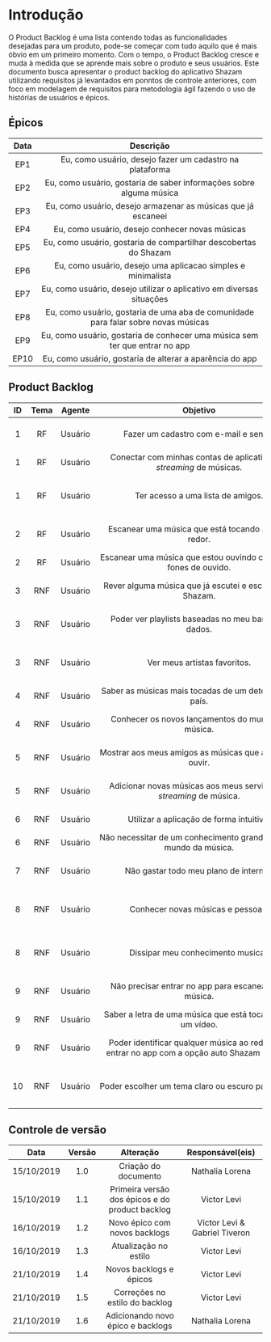 # Introdução

O Product Backlog é uma lista contendo todas as funcionalidades desejadas para
um produto, pode-se começar
com tudo aquilo que é mais óbvio em um primeiro momento. Com o tempo, o
Product Backlog cresce e muda à medida que se aprende mais sobre o produto e
seus usuários.
Este documento busca apresentar o product backlog do aplicativo Shazam utilizando requisitos já levantados em ponntos de controle anteriores, com foco em modelagem de requisitos para metodologia ágil fazendo o uso de histórias de usuários e épicos.

## Épicos

|Data|Descrição|
|:--:|:----:|
| EP1 | Eu, como usuário, desejo fazer um cadastro na plataforma |
| EP2 | Eu, como usuário, gostaria de saber informações sobre alguma música |
| EP3 | Eu, como usuário, desejo armazenar as músicas que já escaneei |
| EP4 | Eu, como usuário, desejo conhecer novas músicas |
| EP5 | Eu, como usuário, gostaria de compartilhar descobertas do Shazam |
| EP6 | Eu, como usuário, desejo uma aplicacao simples e minimalista |
| EP7 | Eu, como usuário, desejo utilizar o aplicativo em diversas situações|
| EP8 | Eu, como usuário, gostaria de uma aba de comunidade para falar sobre novas músicas|
| EP9 | Eu, como usuário, gostaria de conhecer uma música sem ter que entrar no app|
| EP10 | Eu, como usuário, gostaria de alterar a aparência do app|


## Product Backlog

|ID|Tema|Agente|<div style="width:400px">Objetivo<div/>|<div style="width:200px">Finalidade</div>|Notas|Prioridade|Status|
|:--:|:----:|:-------:|:---------:|:---------:|:---:|:---:|:-----:|
|1|RF|Usuário|Fazer um cadastro com e-mail e senha.|Para salvar meus dados e acessar-los de qualquer dispositivo.||Should|To do|
|1|RF|Usuário|Conectar com minhas contas de aplicativos de _streaming_ de músicas.|Para sincronizar minhas _Playlists_.||Should|To do|
|1|RF|Usuário|Ter acesso a uma lista de amigos.|Para ver o que meus amigos estão ouvindo, assim como mostrar o que estou ouvindo.||Should|To do|
|2|RF|Usuário|Escanear uma música que está tocando ao meu redor.|Para ouvir depois, ou adicionar à alguma _playlist_ minha.||Must|To do|
|2|RF|Usuário|Escanear uma música que estou ouvindo com meus fones de ouvido.|Para conhecer a letra da música.||Should|To do|
|3|RNF|Usuário|Rever alguma música que já escutei e escaneei no Shazam.|Para relembrar minhas últimas músicas escaneadas.||Should|To do|
|3|RNF|Usuário|Poder ver playlists baseadas no meu banco de dados.|Para conhecer músicas novas baseadas no meu gosto musical.||Could|To do|
|3|RNF|Usuário|Ver meus artistas favoritos.|Para Conhecer novas músicas dos meus artistas favoritos, assim como lançamentos.||Should|To do|
|4|RNF|Usuário|Saber as músicas mais tocadas de um determinado país.|Para acompanhar as músicas de outros países.||Could|To do|
|4|RNF|Usuário|Conhecer os novos lançamentos do mundo da música.|Para acompanhar as músicas mais tocadas do mundo.||Could|To do|
|5|RNF|Usuário|Mostrar aos meus amigos as músicas que acabei de ouvir.|Para compartilhar nas redes sociais o que acabei de escanear.|Facebook, Instagram, Twitter.|Should|To do|
|5|RNF|Usuário|Adicionar novas músicas aos meus serviços de _streaming_ de música.|Ter maior comodidade para ouvir mais vezes essa música.||Should|To do|
|6|RNF|Usuário|Utilizar a aplicação de forma intuitiva.|Para utilizar a aplicação sem problemas.||Should|To do|
|6|RNF|Usuário|Não necessitar de um conhecimento grande sobre o mundo da música.|Para ter o menor golfo de execução possível.||Should|To do|
|7|RNF|Usuário|Não gastar todo meu plano de internet.|Para não utilizar uma quantidade exagerada de dados moveis.||Should|To do|
|8|RNF|Usuário|Conhecer novas músicas e pessoas.|Para poder encontrar novos artistas dos estilos que gosto por meio de interação humana.||Should|To do|
|8|RNF|Usuário|Dissipar meu conhecimento musical.|Para dar dicas para a maior quantidade de pessoas que ainda não conheço.||Should|To do|
|9|RNF|Usuário|Não precisar entrar no app para escanear uma música.|Para ter maior facilidade em escanear uma música de um vídeo.||Should|To do|
|9|RNF|Usuário|Saber a letra de uma música que está tocando em um vídeo.|Para saber a letra de uma música.||Should|To do|
|9|RNF|Usuário|Poder identificar qualquer música ao redor sem entrar no app com a opção auto Shazam ativada.|Para ouvir depois, ou adicionar à alguma _playlist_ minha.||Should|To do|
|10|RNF|Usuário|Poder escolher um tema claro ou escuro para o app.|Permitir que a aparência do app esteja de acordo com as preferências do usuário.||Should|To do|

## Controle de versão

|Data|Versão|Alteração|Responsável(eis)|
|:--:|:----:|:-------:|:---:|
| 15/10/2019 | 1.0 | Criação do documento | Nathalia Lorena |
| 15/10/2019 | 1.1 | Primeira versão dos épicos e do product backlog | Victor Levi |
| 16/10/2019 | 1.2 | Novo épico com novos backlogs | Victor Levi & Gabriel Tiveron |
| 16/10/2019 | 1.3 | Atualização no estilo | Victor Levi |
| 21/10/2019 | 1.4 | Novos backlogs e épicos | Victor Levi |
| 21/10/2019 | 1.5 | Correções no estilo do backlog | Victor Levi |
| 21/10/2019 | 1.6 | Adicionando novo épico e backlogs | Nathalia Lorena |

